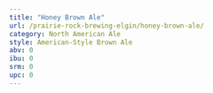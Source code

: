 ```yaml
---
title: "Honey Brown Ale"
url: /prairie-rock-brewing-elgin/honey-brown-ale/
category: North American Ale
style: American-Style Brown Ale
abv: 0
ibu: 0
srm: 0
upc: 0
---
```


